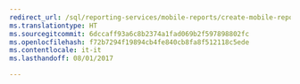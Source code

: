```yaml
--- 
redirect_url: /sql/reporting-services/mobile-reports/create-mobile-reports-with-sql-server-mobile-report-publisher
ms.translationtype: HT
ms.sourcegitcommit: 6dccaff93a6c8b2374a1fad069b2f597898802fc
ms.openlocfilehash: f72b7294f19894cb4fe840cb8fa8f512118c5ede
ms.contentlocale: it-it
ms.lasthandoff: 08/01/2017

--- 
```


